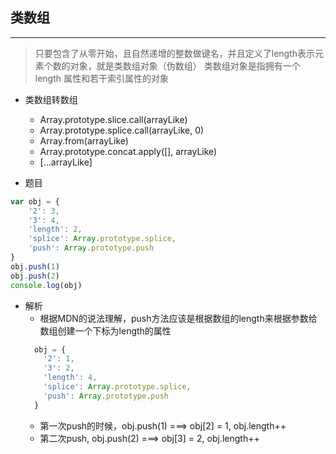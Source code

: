 ## 类数组
---

  > 只要包含了从零开始，且自然递增的整数做键名，并且定义了length表示元素个数的对象，就是类数组对象（伪数组）
  > 类数组对象是指拥有一个 length 属性和若干索引属性的对象

* 类数组转数组
    - Array.prototype.slice.call(arrayLike)
    - Array.prototype.splice.call(arrayLike, 0)
    - Array.from(arrayLike)
    - Array.prototype.concat.apply([], arrayLike)
    - [...arrayLike]

* 题目
```javascript
var obj = {
    '2': 3,
    '3': 4,
    'length': 2,
    'splice': Array.prototype.splice,
    'push': Array.prototype.push
}
obj.push(1)
obj.push(2)
console.log(obj)
```

* 解析
  - 根据MDN的说法理解，push方法应该是根据数组的length来根据参数给数组创建一个下标为length的属性
  ```javascript
    obj = {
      '2': 1,
      '3': 2,
      'length': 4,
      'splice': Array.prototype.splice,
      'push': Array.prototype.push
    }
  ```
  - 第一次push的时候，obj.push(1) ===> obj[2] = 1, obj.length++
  - 第二次push, obj.push(2) ===> obj[3] = 2, obj.length++